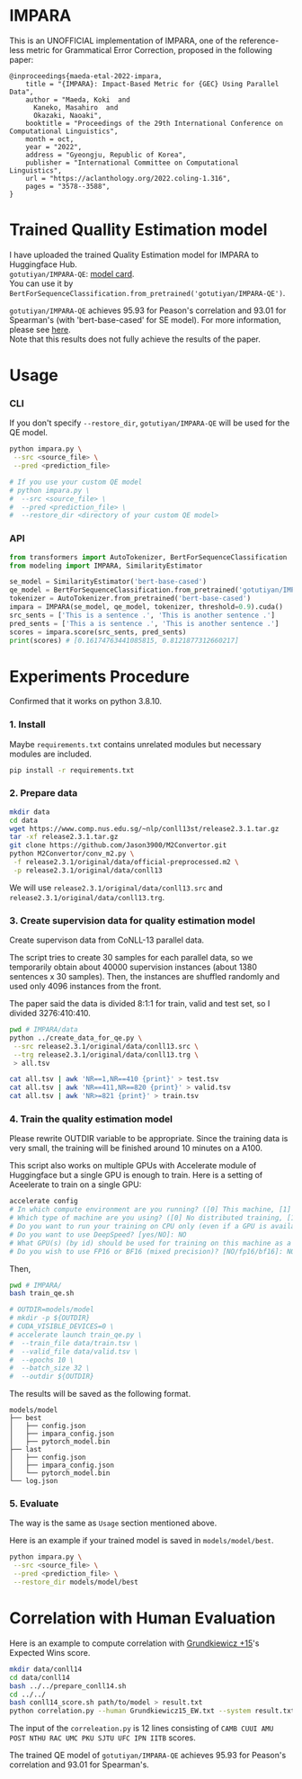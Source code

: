 # IMPARA

This is an UNOFFICIAL implementation of IMPARA, one of the reference-less metric for Grammatical Error Correction, proposed in the following paper:

```
@inproceedings{maeda-etal-2022-impara,
    title = "{IMPARA}: Impact-Based Metric for {GEC} Using Parallel Data",
    author = "Maeda, Koki  and
      Kaneko, Masahiro  and
      Okazaki, Naoaki",
    booktitle = "Proceedings of the 29th International Conference on Computational Linguistics",
    month = oct,
    year = "2022",
    address = "Gyeongju, Republic of Korea",
    publisher = "International Committee on Computational Linguistics",
    url = "https://aclanthology.org/2022.coling-1.316",
    pages = "3578--3588",
}
```

# Trained Quallity Estimation model

I have uploaded the trained Quality Estimation model for IMPARA to Huggingface Hub.  
`gotutiyan/IMPARA-QE`: [model card](https://huggingface.co/gotutiyan/IMPARA-QE).  
You can use it by `BertForSequenceClassification.from_pretrained('gotutiyan/IMPARA-QE')`.

`gotutiyan/IMPARA-QE` achieves 95.93 for Peason's correlation and 93.01 for Spearman's (with 'bert-base-cased' for SE model). For more information, please see [here](https://github.com/gotutiyan/IMPARA#correlation-with-human-evaluation).  
Note that this results does not fully achieve the results of the paper.

# Usage

### CLI

If you don't specify `--restore_dir`, `gotutiyan/IMPARA-QE` will be used for the QE model.

```sh
python impara.py \
 --src <source_file> \
 --pred <prediction_file>

# If you use your custom QE model
# python impara.py \
#  --src <source_file> \
#  --pred <prediction_file> \
#  --restore_dir <directory of your custom QE model>
```

### API
```python
from transformers import AutoTokenizer, BertForSequenceClassification
from modeling import IMPARA, SimilarityEstimator

se_model = SimilarityEstimator('bert-base-cased')
qe_model = BertForSequenceClassification.from_pretrained('gotutiyan/IMPARA-QE')
tokenizer = AutoTokenizer.from_pretrained('bert-base-cased')
impara = IMPARA(se_model, qe_model, tokenizer, threshold=0.9).cuda()
src_sents = ['This is a sentence .', 'This is another sentence .']
pred_sents = ['This a is sentence .', 'This is another sentence .']
scores = impara.score(src_sents, pred_sents)
print(scores) # [0.16174763441085815, 0.8121877312660217]
```

# Experiments Procedure

Confirmed that it works on python 3.8.10.

### 1. Install

Maybe `requirements.txt` contains unrelated modules but necessary modules are included.

```sh
pip install -r requirements.txt
```

### 2. Prepare data
```sh
mkdir data
cd data
wget https://www.comp.nus.edu.sg/~nlp/conll13st/release2.3.1.tar.gz
tar -xf release2.3.1.tar.gz 
git clone https://github.com/Jason3900/M2Convertor.git
python M2Convertor/conv_m2.py \
 -f release2.3.1/original/data/official-preprocessed.m2 \
 -p release2.3.1/original/data/conll13
```
We will use `release2.3.1/original/data/conll13.src` and `release2.3.1/original/data/conll13.trg`.

### 3. Create supervision data for quality estimation model
Create supervison data from CoNLL-13 parallel data.

The script tries to create 30 samples for each parallel data, so we temporarily obtain about 40000 supervision instances (about 1380 sentences x 30 samples). Then, the instances are shuffled randomly and used only 4096 instances from the front.

The paper said the data is divided 8:1:1 for train, valid and test set, so I divided 3276:410:410.

```sh
pwd # IMPARA/data
python ../create_data_for_qe.py \
 --src release2.3.1/original/data/conll13.src \
 --trg release2.3.1/original/data/conll13.trg \
 > all.tsv

cat all.tsv | awk 'NR==1,NR==410 {print}' > test.tsv
cat all.tsv | awk 'NR==411,NR==820 {print}' > valid.tsv
cat all.tsv | awk 'NR>=821 {print}' > train.tsv
```

### 4. Train the quality estimation model
Please rewrite OUTDIR variable to be appropriate.
Since the training data is very small, the training will be finished around 10 minutes on a A100.

This script also works on multiple GPUs with Accelerate module of Huggingface but a single GPU is enough to train. Here is a setting of Aceelerate to train on a single GPU:

```sh
accelerate config
# In which compute environment are you running? ([0] This machine, [1] AWS (Amazon SageMaker)): 0
# Which type of machine are you using? ([0] No distributed training, [1] multi-CPU, [2] multi-GPU, [3] TPU [4] MPS): 0
# Do you want to run your training on CPU only (even if a GPU is available)? [yes/NO]:NO
# Do you want to use DeepSpeed? [yes/NO]: NO
# What GPU(s) (by id) should be used for training on this machine as a comma-seperated list? [all]:
# Do you wish to use FP16 or BF16 (mixed precision)? [NO/fp16/bf16]: NO
```
Then, 
```sh
pwd # IMPARA/
bash train_qe.sh

# OUTDIR=models/model
# mkdir -p ${OUTDIR}
# CUDA_VISIBLE_DEVICES=0 \
# accelerate launch train_qe.py \
#  --train_file data/train.tsv \
#  --valid_file data/valid.tsv \
#  --epochs 10 \
#  --batch_size 32 \
#  --outdir ${OUTDIR} 
```

The results will be saved as the following format.
```
models/model
├── best
│   ├── config.json
│   ├── impara_config.json
│   ├── pytorch_model.bin
├── last
│   ├── config.json
│   ├── impara_config.json
│   └── pytorch_model.bin
└── log.json
```

### 5. Evaluate
The way is the same as `Usage` section mentioned above.

Here is an example if your trained model is saved in `models/model/best`.
```sh
python impara.py \
 --src <source_file> \
 --pred <prediction_file> \
 --restore_dir models/model/best
```

# Correlation with Human Evaluation

Here is an example to compute correlation with [Grundkiewicz +15](https://aclanthology.org/D15-1052/)'s Expected Wins score.

```sh
mkdir data/conll14
cd data/conll14
bash ../../prepare_conll14.sh
cd ../../
bash conll14_score.sh path/to/model > result.txt
python correlation.py --human Grundkiewicz15_EW.txt --system result.txt
```

The input of the `correleation.py` is 12 lines consisting of `CAMB CUUI AMU POST NTHU RAC UMC PKU SJTU UFC IPN IITB` scores.

The trained QE model of `gotutiyan/IMPARA-QE` achieves 95.93 for Peason's correlation and 93.01 for Spearman's.